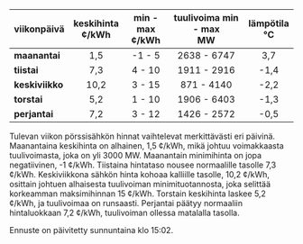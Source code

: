 | viikonpäivä  | keskihinta<br>¢/kWh | min - max<br>¢/kWh | tuulivoima min - max<br>MW | lämpötila<br>°C |
|:-------------|:----------------:|:----------------:|:-------------:|:-------------:|
| **maanantai** | 1,5 | -1 - 5 | 2638 - 6747 | 3,7 |
| **tiistai**   | 7,3 | 4 - 10 | 1911 - 2916 | -1,4 |
| **keskiviikko** | 10,2 | 3 - 15 | 871 - 4140 | -2,2 |
| **torstai**   | 5,2 | 1 - 10 | 1906 - 6403 | -1,3 |
| **perjantai** | 7,2 | 3 - 12 | 1426 - 2572 | -0,5 |

Tulevan viikon pörssisähkön hinnat vaihtelevat merkittävästi eri päivinä. Maanantaina keskihinta on alhainen, 1,5 ¢/kWh, mikä johtuu voimakkaasta tuulivoimasta, joka on yli 3000 MW. Maanantain minimihinta on jopa negatiivinen, -1 ¢/kWh. Tiistaina hintataso nousee normaalille tasolle 7,3 ¢/kWh. Keskiviikkona sähkön hinta kohoaa kalliille tasolle, 10,2 ¢/kWh, osittain johtuen alhaisesta tuulivoiman minimituotannosta, joka selittää korkeamman maksimihinnan 15 ¢/kWh. Torstain keskihinta laskee 5,2 ¢/kWh, ja tuulivoimaa on runsaasti. Perjantai päätyy normaaliin hintaluokkaan 7,2 ¢/kWh, tuulivoiman ollessa matalalla tasolla.

Ennuste on päivitetty sunnuntaina klo 15:02.
